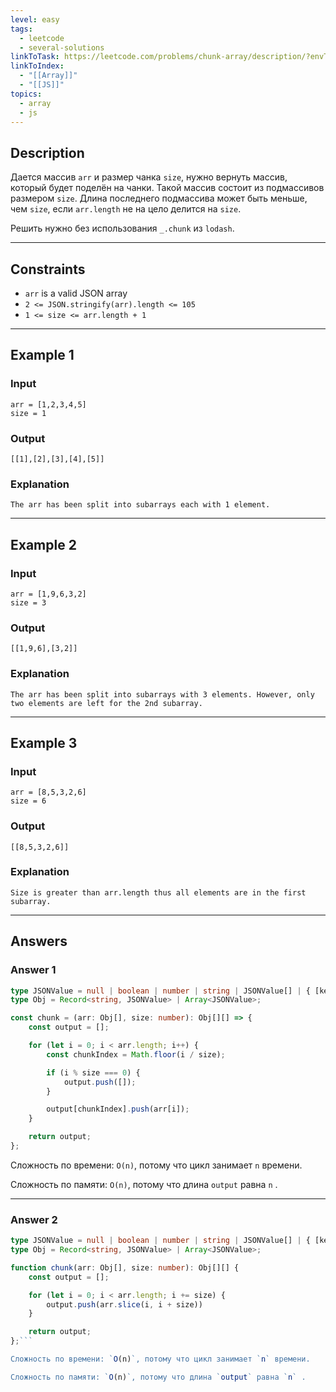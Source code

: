 ```yaml
---
level: easy
tags:
  - leetcode
  - several-solutions
linkToTask: https://leetcode.com/problems/chunk-array/description/?envType=study-plan-v2&envId=30-days-of-javascript
linkToIndex:
  - "[[Array]]"
  - "[[JS]]"
topics:
  - array
  - js
---
```

## Description

Дается массив `arr` и размер чанка `size`, нужно вернуть массив, который будет поделён на чанки. Такой массив состоит из подмассивов размером `size`. Длина последнего подмассива может быть меньше, чем `size`, если `arr.length` не на цело делится на `size`.

Решить нужно без использования `_.chunk` из `lodash`.

---
## Constraints

- `arr` is a valid JSON array
- `2 <= JSON.stringify(arr).length <= 105`
- `1 <= size <= arr.length + 1`

---
## Example 1

### Input

```
arr = [1,2,3,4,5]
size = 1
```
### Output

```
[[1],[2],[3],[4],[5]]
```
### Explanation

```
The arr has been split into subarrays each with 1 element.
```

---
## Example 2

### Input

```
arr = [1,9,6,3,2]
size = 3
```
### Output

```
[[1,9,6],[3,2]]
```
### Explanation

```
The arr has been split into subarrays with 3 elements. However, only two elements are left for the 2nd subarray.
```

---
## Example 3

### Input

```
arr = [8,5,3,2,6]
size = 6
```
### Output

```
[[8,5,3,2,6]]
```
### Explanation

```
Size is greater than arr.length thus all elements are in the first subarray.
```

---
## Answers

### Answer 1

```typescript
type JSONValue = null | boolean | number | string | JSONValue[] | { [key: string]: JSONValue };
type Obj = Record<string, JSONValue> | Array<JSONValue>;

const chunk = (arr: Obj[], size: number): Obj[][] => {
	const output = [];

    for (let i = 0; i < arr.length; i++) {
        const chunkIndex = Math.floor(i / size);

        if (i % size === 0) {
            output.push([]);
        }

        output[chunkIndex].push(arr[i]);
    }

    return output;
};
```

Сложность по времени: `O(n)`, потому что цикл занимает `n` времени.

Сложность по памяти: `O(n)`, потому что длина `output` равна `n` .

---
### Answer 2

```typescript
type JSONValue = null | boolean | number | string | JSONValue[] | { [key: string]: JSONValue };
type Obj = Record<string, JSONValue> | Array<JSONValue>;

function chunk(arr: Obj[], size: number): Obj[][] {
	const output = [];

    for (let i = 0; i < arr.length; i += size) {
        output.push(arr.slice(i, i + size))
    }

    return output;
};```

Сложность по времени: `O(n)`, потому что цикл занимает `n` времени.

Сложность по памяти: `O(n)`, потому что длина `output` равна `n` .


